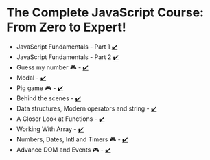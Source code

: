 # The Complete JavaScript Course: From Zero to Expert!

- JavaScript Fundamentals - Part 1 [✔️](https://github.com/LuckyFoxCode/complete_javascript_course/tree/main/01_Fundamentals_Part-1)
- JavaScript Fundamentals - Part 2 [✔️](https://github.com/LuckyFoxCode/complete_javascript_course/tree/main/02_Fundamentals_Part-2)
- Guess my number 🎮 - [✔️](https://github.com/LuckyFoxCode/complete_javascript_course/tree/main/05_Guess-My-Number)
- Modal - [✔️](https://github.com/LuckyFoxCode/complete_javascript_course/tree/main/06_Modal)
- Pig game 🎮 - [✔️](https://github.com/LuckyFoxCode/complete_javascript_course/tree/main/07_Pig-Game)
- Behind the scenes - [✔️](https://github.com/LuckyFoxCode/complete_javascript_course/tree/main/08_Behind-the-Scenes)
- Data structures, Modern operators and string - [✔️](https://github.com/LuckyFoxCode/complete_javascript_course/tree/main/09_Data-Structures-Operators)
- A Closer Look at Functions - [✔️](https://github.com/LuckyFoxCode/complete_javascript_course/tree/main/10_Functions)
- Working With Array - [✔️](https://github.com/LuckyFoxCode/complete_javascript_course/tree/main/11_Working-With-Array)
- Numbers, Dates, Intl and Timers 🎮 - [✔️](https://github.com/LuckyFoxCode/complete_javascript_course/tree/main/12_Numbers-Dates-Timers-Bankist)
- Advance DOM and Events 🎮 - [✔️](https://github.com/LuckyFoxCode/complete_javascript_course/tree/main/13_Advanced-DOM-Bankist)
